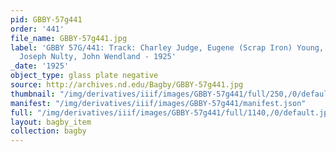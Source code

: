 ```yaml
---
pid: GBBY-57g441
order: '441'
file_name: GBBY-57g441.jpg
label: 'GBBY 57G/441: Track: Charley Judge, Eugene (Scrap Iron) Young, Francis McTiernan,
  Joseph Nulty, John Wendland - 1925'
_date: '1925'
object_type: glass plate negative
source: http://archives.nd.edu/Bagby/GBBY-57g441.jpg
thumbnail: "/img/derivatives/iiif/images/GBBY-57g441/full/250,/0/default.jpg"
manifest: "/img/derivatives/iiif/images/GBBY-57g441/manifest.json"
full: "/img/derivatives/iiif/images/GBBY-57g441/full/1140,/0/default.jpg"
layout: bagby_item
collection: bagby
---
```

